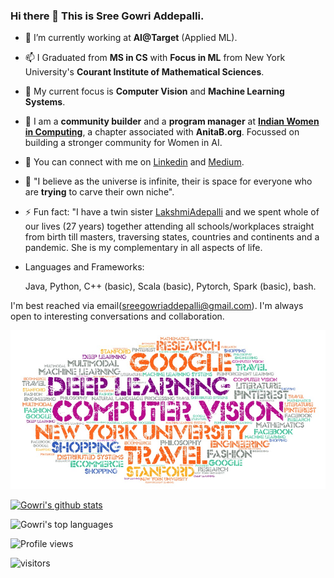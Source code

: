 ### Hi there 👋 This is Sree Gowri Addepalli.

- 🔭 I’m currently working at **AI@Target** (Applied ML).
- 📫 I Graduated from **MS in CS** with **Focus in ML** from New York University's **Courant Institute of Mathematical Sciences**.
- 🤔 My current focus is **Computer Vision** and **Machine Learning Systems**.
- 👯 I am a **community builder** and a **program manager** at **[Indian Women in Computing](https://anitab.org/blog/community/finding-your-tribe-indian-women-in-computing/)**, a chapter associated with **AnitaB.org**. Focussed on building a stronger community for Women in AI.
- 💬 You can connect with me on [Linkedin](https://www.linkedin.com/in/sgaddep/) and [Medium](https://sga297.medium.com/).
- 🌱 "I believe as the universe is infinite, their is space for everyone who are **trying** to carve their own niche".
- ⚡ Fun fact: "I have a twin sister [LakshmiAdepalli](https://www.linkedin.com/in/sree-lakshmi-addepalli/) and we spent whole of our lives (27 years) together attending all schools/workplaces straight from birth till masters, traversing states, countries and continents and a pandemic. She is my complementary in all aspects of life.

- Languages and Frameworks:

   Java, Python, C++ (basic), Scala (basic), Pytorch, Spark (basic), bash.


I'm best reached via email(sreegowriaddepalli@gmail.com). I'm always open to interesting conversations and collaboration.

![Doodle](https://github.com/gowriaddepalli/gowriaddepalli/blob/main/src/Word%20Art.jpeg?raw=true)


[![Gowri's github stats](https://github-readme-stats.vercel.app/api?username=gowriaddepalli)](https://github.com/anuraghazra/github-readme-stats)


![Gowri's top languages](https://github-readme-stats.vercel.app/api/top-langs/?username=gowriaddepalli&langs_count=10)

![Profile views](https://gpvc.arturio.dev/gowriaddepalli)

<img src="https://visitor-badge.laobi.icu/badge?page_id=gowriaddepalli" alt="visitors"/>


<!--
**gowriaddepalli/gowriaddepalli** is a ✨ _special_ ✨ repository because its `README.md` (this file) appears on your GitHub profile.

Here are some ideas to get you started:

- 🔭 I’m currently working at Target@AI
- 🌱 I’m currently learning ...
- 👯 I’m looking to collaborate on ...
- 🤔 I’m looking for help with ...
- 💬 Ask me about ...
- 📫 How to reach me: ...
- 😄 Pronouns: ...
- ⚡ Fun fact: ...
-->
